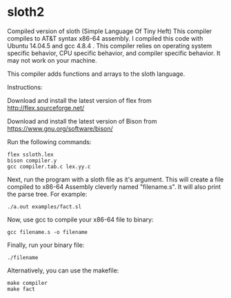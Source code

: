 # sloth2
Compiled version of sloth (Simple Language Of Tiny Heft)
This compiler compiles to AT&T syntax x86-64 assembly.
I compiled this code with Ubuntu 14.04.5 and gcc 4.8.4 .
This compiler relies on operating system specific behavior, CPU specific behavior, and compiler specific behavior. It may not work on your machine.

This compiler adds functions and arrays to the sloth language.

Instructions:

Download and install the latest version of flex from http://flex.sourceforge.net/

Download and install the latest version of Bison from https://www.gnu.org/software/bison/

Run the following commands:

    flex ssloth.lex 
    bison compiler.y
    gcc compiler.tab.c lex.yy.c

Next, run the program with a sloth file as it's argument. This will create a file compiled to x86-64 Assembly cleverly named "filename.s". It will also print the parse tree. For example:

    ./a.out examples/fact.sl

Now, use gcc to compile your x86-64 file to binary:

    gcc filename.s -o filename
    
Finally, run your binary file:

    ./filename
    
Alternatively, you can use the makefile:

    make compiler
    make fact
